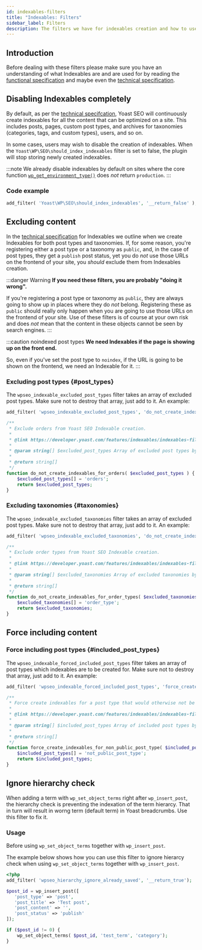 ```yaml
---
id: indexables-filters
title: "Indexables: Filters"
sidebar_label: Filters
description: The filters we have for indexables creation and how to use them.
---
```


## Introduction

Before dealing with these filters please make sure you have an understanding of what Indexables are and are used for by 
reading the [functional specification](/features/indexables/functional-specification/) and maybe even the 
[technical specification](/features/indexables/technical-specification/).

## Disabling Indexables completely

By default, as per the [technical specifcation](/features/indexables/technical-specification/), Yoast SEO will continuously
create indexables for all the content that can be optimized on a site. This includes posts, pages, custom post types, and
archives for taxonomies (categories, tags, and custom types), users, and so on.

In some cases, users may wish to disable the creation of indexables. When the `Yoast\WP\SEO\should_index_indexables`
filter is set to false, the plugin will stop storing newly created indexables.

:::note
We already disable indexables by default on sites where the core function [`wp_get_environment_type()`](https://developer.wordpress.org/reference/functions/wp_get_environment_type/)
does _not_ return `production`.
:::

### Code example

```php
add_filter( 'Yoast\WP\SEO\should_index_indexables', '__return_false' );
```

## Excluding content

In the [technical specification](/features/indexables/technical-specification/) for Indexables we outline when we create Indexables for both
post types and taxonomies. If, for some reason, you're registering either a post type or a taxonomy as `public`, and, in the 
case of post types, they get a `publish` post status, yet you do _not_ use those URLs on the frontend of your site, you *should*
exclude them from Indexables creation.

:::danger Warning
**If you need these filters, you are probably "doing it wrong".**

If you're registering a post type or taxonomy as `public`, they are always going to show up in places where they do _not_ belong.
Registering these as `public` should really only happen when you are going to use those URLs on the frontend of your site. 
Use of these filters is of course at your own risk and does _not_ mean that the content in these objects cannot be seen by search engines.
:::

:::caution noindexed post types
**We need Indexables if the page is showing up on the front end.**

So, even if you've set the post type to `noindex`, if the URL is going to be shown on the frontend, we need an Indexable for it.
:::

### Excluding post types {#post_types}

The `wpseo_indexable_excluded_post_types` filter takes an array of excluded post types. Make sure not to destroy that array, 
just add to it. An example:

```php
add_filter( 'wpseo_indexable_excluded_post_types', 'do_not_create_indexables_for_orders' );

/**
 * Exclude orders from Yoast SEO Indexable creation.
 *
 * @link https://developer.yoast.com/features/indexables/indexables-filters/#post_types
 * 
 * @param string[] $excluded_post_types Array of excluded post types by name.
 * 
 * @return string[]
 */
function do_not_create_indexables_for_orders( $excluded_post_types ) {
    $excluded_post_types[] = 'orders';
    return $excluded_post_types;
}
```

### Excluding taxonomies {#taxonomies}

The `wpseo_indexable_excluded_taxonomies` filter takes an array of excluded post types. Make sure not to destroy that array,
just add to it. An example:

```php
add_filter( 'wpseo_indexable_excluded_taxonomies', 'do_not_create_indexables_for_order_types' );

/**
 * Exclude order types from Yoast SEO Indexable creation.
 *
 * @link https://developer.yoast.com/features/indexables/indexables-filters/#taxonomies
 * 
 * @param string[] $excluded_taxonomies Array of excluded taxonomies by name.
 * 
 * @return string[]
 */
function do_not_create_indexables_for_order_types( $excluded_taxonomies ) {
    $excluded_taxonomies[] = 'order_type';
    return $excluded_taxonomies;
}
```

## Force including content


### Force including post types {#included_post_types}

The `wpseo_indexable_forced_included_post_types` filter takes an array of post types which indexables are to be created for. Make sure not to destroy that array, 
just add to it. An example:

```php
add_filter( 'wpseo_indexable_forced_included_post_types', 'force_create_indexables_for_non_public_post_type' );

/**
 * Force create indexables for a post type that would otherwise not be eligible for Yoast SEO Indexable creation.
 *
 * @link https://developer.yoast.com/features/indexables/indexables-filters/#included_post_types
 * 
 * @param string[] $included_post_types Array of included post types by name.
 * 
 * @return string[]
 */
function force_create_indexables_for_non_public_post_type( $included_post_types ) {
    $included_post_types[] = 'not_public_post_type';
    return $included_post_types;
}
```

## Ignore hierarchy check

When adding a term with `wp_set_object_terms` right after `wp_insert_post`, the hierarchy check is preventing the indexation of the term hierarcy. 
That in turn will result in worng term (default term) in Yoast breadcrumbs. Use this filter to fix it.

### Usage

Before using `wp_set_object_terms` together with `wp_insert_post`.


The example below shows how you can use this filter to ignore hierarcy check when using `wp_set_object_terms` together with `wp_insert_post`.
```php
<?php
add_filter( 'wpseo_hierarchy_ignore_already_saved', '__return_true');

$post_id = wp_insert_post([
   'post_type' => 'post',
   'post_title' => 'Test post',
   'post_content' => '',
   'post_status' => 'publish'
]);

if ($post_id != 0) {
    wp_set_object_terms( $post_id, 'test_term', 'category');
}
```


